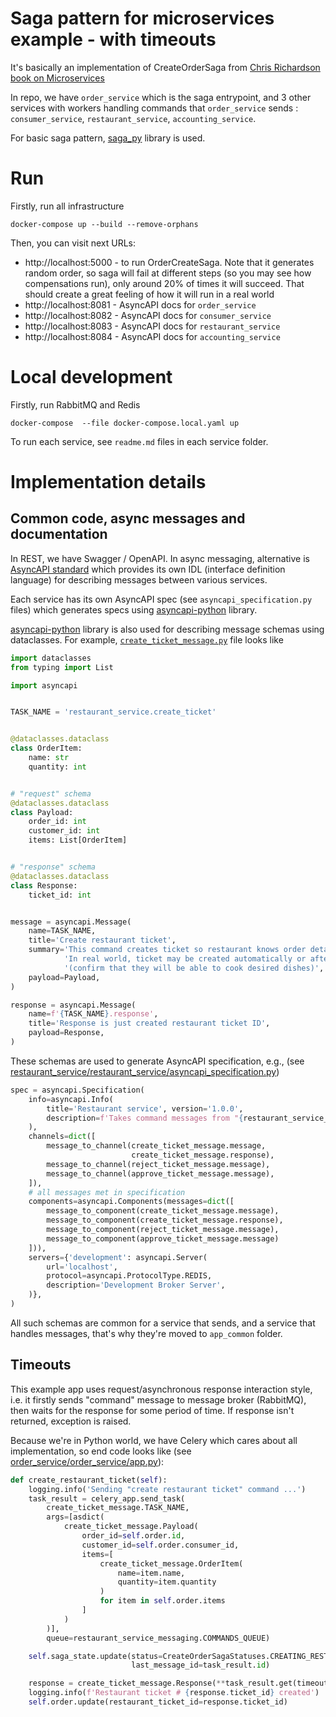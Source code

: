 
# Saga pattern for microservices example - with timeouts

It's basically an implementation of CreateOrderSaga from [Chris Richardson book on Microservices](https://microservices.io/book)

In repo, we have `order_service` which is the saga entrypoint, 
and 3 other services with workers handling commands that `order_service` sends : `consumer_service`, `restaurant_service`, `accounting_service`.

For basic saga pattern, [saga_py](https://github.com/flowpl/saga_py) library is used.

# Run
Firstly, run all infrastructure 
```
docker-compose up --build --remove-orphans
```

Then, you can visit next URLs:
 * http://localhost:5000 - to run OrderCreateSaga. 
   Note that it generates random order, so saga will fail at different steps (so you may see how compensations run),
    only around 20% of times it will succeed.
   That should create a great feeling of how it will run in a real world
 * http://localhost:8081 - AsyncAPI docs for `order_service`
 * http://localhost:8082 - AsyncAPI docs for `consumer_service`
 * http://localhost:8083 - AsyncAPI docs for `restaurant_service`
 * http://localhost:8084 - AsyncAPI docs for `accounting_service`


# Local development
Firstly, run RabbitMQ and Redis
```
docker-compose  --file docker-compose.local.yaml up 
```

To run each service, see `readme.md` files in each service folder. 

# Implementation details
## Common code, async messages and documentation  
In REST, we have Swagger / OpenAPI.
In async messaging, alternative is [AsyncAPI standard](https://www.asyncapi.com/) 
which provides its own IDL (interface definition language) for describing messages between various services.

Each service has its own AsyncAPI spec (see `asyncapi_specification.py` files) 
which generates specs using [asyncapi-python](https://github.com/dutradda/asyncapi-python) library.

[asyncapi-python](https://github.com/dutradda/asyncapi-python) library is also used for describing message schemas 
using dataclasses. 
For example, [`create_ticket_message.py`](app_common/messaging/restaurant_service_messaging/create_ticket_message.py) file looks like
```python
import dataclasses
from typing import List

import asyncapi


TASK_NAME = 'restaurant_service.create_ticket'


@dataclasses.dataclass
class OrderItem:
    name: str
    quantity: int


# "request" schema
@dataclasses.dataclass
class Payload:
    order_id: int
    customer_id: int
    items: List[OrderItem]


# "response" schema
@dataclasses.dataclass
class Response:
    ticket_id: int


message = asyncapi.Message(
    name=TASK_NAME,
    title='Create restaurant ticket',
    summary='This command creates ticket so restaurant knows order details. \n'
            'In real world, ticket may be created automatically or after restaurant manager approves it '
            '(confirm that they will be able to cook desired dishes)',
    payload=Payload,
)

response = asyncapi.Message(
    name=f'{TASK_NAME}.response',
    title='Response is just created restaurant ticket ID',
    payload=Response,
)
```

These schemas are used to generate AsyncAPI specification, e.g., (see [restaurant_service/restaurant_service/asyncapi_specification.py](restaurant_service/restaurant_service/asyncapi_specification.py))
```python
spec = asyncapi.Specification(
    info=asyncapi.Info(
        title='Restaurant service', version='1.0.0',
        description=f'Takes command messages from "{restaurant_service_messaging.COMMANDS_QUEUE}" queue',
    ),
    channels=dict([
        message_to_channel(create_ticket_message.message,
                           create_ticket_message.response),
        message_to_channel(reject_ticket_message.message),
        message_to_channel(approve_ticket_message.message),
    ]),
    # all messages met in specification
    components=asyncapi.Components(messages=dict([
        message_to_component(create_ticket_message.message),
        message_to_component(create_ticket_message.response),
        message_to_component(reject_ticket_message.message),
        message_to_component(approve_ticket_message.message)
    ])),
    servers={'development': asyncapi.Server(
        url='localhost',
        protocol=asyncapi.ProtocolType.REDIS,
        description='Development Broker Server',
    )},
)
```

All such schemas are common for a service that sends, and a service that handles messages, that's why
they're moved to `app_common` folder.

## Timeouts
This example app uses request/asynchronous response interaction style, 
i.e. it firstly sends "command" message to message broker (RabbitMQ), 
then waits for the response for some period of time. 
If response isn't returned, exception is raised.

Because we're in Python world, we have Celery which cares about all implementation, 
so end code looks like (see [order_service/order_service/app.py](order_service/order_service/app.py)):

```python
def create_restaurant_ticket(self):
    logging.info('Sending "create restaurant ticket" command ...')
    task_result = celery_app.send_task(
        create_ticket_message.TASK_NAME,
        args=[asdict(
            create_ticket_message.Payload(
                order_id=self.order.id,
                customer_id=self.order.consumer_id,
                items=[
                    create_ticket_message.OrderItem(
                        name=item.name,
                        quantity=item.quantity
                    )
                    for item in self.order.items
                ]
            )
        )],
        queue=restaurant_service_messaging.COMMANDS_QUEUE)

    self.saga_state.update(status=CreateOrderSagaStatuses.CREATING_RESTAURANT_TICKET,
                           last_message_id=task_result.id)

    response = create_ticket_message.Response(**task_result.get(timeout=self.TIMEOUT))
    logging.info(f'Restaurant ticket # {response.ticket_id} created')
    self.order.update(restaurant_ticket_id=response.ticket_id)
```